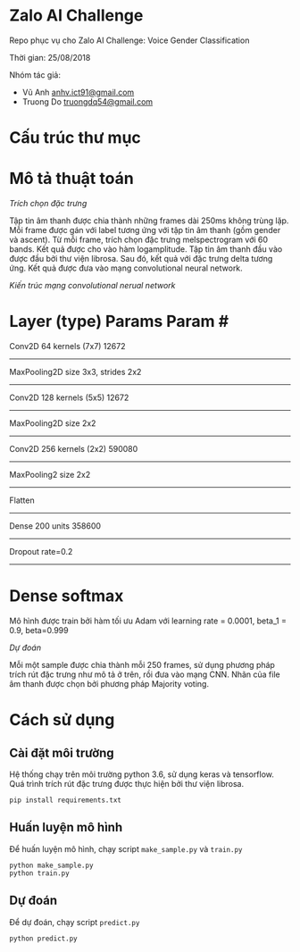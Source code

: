 # Zalo AI Challenge

Repo phục vụ cho Zalo AI Challenge: Voice Gender Classification

Thời gian: 25/08/2018

Nhóm tác giả:

* Vũ Anh <anhv.ict91@gmail.com>
* Truong Do <truongdq54@gmail.com>

# Cấu trúc thư mục 


# Mô tả thuật toán 

*Trích chọn đặc trưng*

Tập tin âm thanh được chia thành những frames dài 250ms không trùng lặp. Mỗi frame được gán với label tương ứng với tập tin âm thanh (gồm gender và ascent). Từ mỗi frame, trích chọn đặc trưng melspectrogram với 60 bands. Kết quả được cho vào hàm logamplitude. 
Tập tin âm thanh đầu vào được đầu bởi thư viện librosa. Sau đó, kết quả với đặc trưng delta tương ứng. 
Kết quả được đưa vào mạng convolutional neural network. 

*Kiến trúc mạng convolutional nerual network*

Layer (type)                 Params                    Param #   
=================================================================
Conv2D                       64 kernels (7x7)          12672     
_________________________________________________________________
MaxPooling2D                 size 3x3, strides 2x2         
_________________________________________________________________
Conv2D                       128 kernels (5x5)         12672         
_________________________________________________________________
MaxPooling2D                 size 2x2         
_________________________________________________________________
Conv2D                       256 kernels (2x2)         590080    
_________________________________________________________________
MaxPooling2                  size 2x2                 
_________________________________________________________________
Flatten         
_________________________________________________________________
Dense                        200 units               358600    
_________________________________________________________________
Dropout                      rate=0.2         
_________________________________________________________________
Dense                        softmax      
=================================================================

Mô hình được train bởi hàm tối ưu Adam với learning rate = 0.0001, beta_1 = 0.9, beta=0.999

*Dự đoán*

Mỗi một sample được chia thành mỗi 250 frames, sử dụng phương pháp trích rút đặc trưng như mô tả ở trên, rồi đưa vào mạng CNN. Nhãn của file âm thanh được chọn bởi phương pháp Majority voting.


# Cách sử dụng

## Cài đặt môi trường 

Hệ thống chạy trên môi trường python 3.6, sử dụng keras và tensorflow. Quá trình trích rút đặc trưng được thực hiện bởi thư viện librosa.

```
pip install requirements.txt
```

## Huấn luyện mô hình 

Để huấn luyện mô hình, chạy script `make_sample.py` và `train.py` 

```
python make_sample.py
python train.py
```

## Dự đoán 

Để dự đoán, chạy script `predict.py` 

```
python predict.py 
``` 

